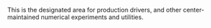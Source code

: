 This is the designated area for production drivers, and other
center-maintained numerical experiments and utilities.
